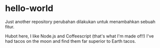 # hello-world
Just another repository
perubahan dilakukan untuk menambahkan sebuah fitur.

Hubot here, I like Node.js and Coffeescript (that's what I'm made of!!)
I've had tacos on the moon and find them far superior to Earth tacos.
